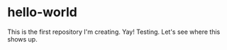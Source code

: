 # hello-world
This is the first repository I'm creating. Yay!
Testing. Let's see where this shows up.
